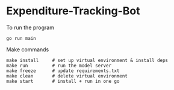 # Expenditure-Tracking-Bot

To run the program
```
go run main
```

Make commands

```
make install     # set up virtual environment & install deps
make run         # run the model server
make freeze      # update requirements.txt
make clean       # delete virtual environment
make start       # install + run in one go
```
